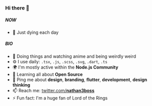### Hi there 👋

##### NOW

- 🍑 Just dying each day

##### BIO

- 🏢 Doing things and watching anime and being weirdly weird
- ⚙️ I use daily: `.tsx`, `.js`, `.scss`, `.svg`, `.dart`, `.ts`
- 🌍 I'm mostly active within the **Node.js Community**
- 🌱 Learning all about **Open Source**
- 💬 Ping me about **design**, **branding**, **flutter**, **development**, **design thinking**
- 📫 Reach me: [twitter.com/__nathan3boss__](https://twitter.com/cajlonbatista)
- ⚡️ Fun fact: I'm a huge fan of Lord of the Rings
